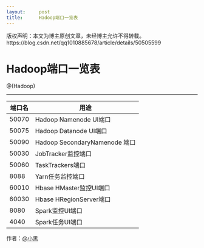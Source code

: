 ```yaml
---
layout:     post
title:      Hadoop端口一览表
---
```

<div id="article_content" class="article_content clearfix csdn-tracking-statistics" data-pid="blog" data-mod="popu_307" data-dsm="post">
								<div class="article-copyright">
					版权声明：本文为博主原创文章，未经博主允许不得转载。					https://blog.csdn.net/qq1010885678/article/details/50505599				</div>
								            <div id="content_views" class="markdown_views prism-atom-one-dark">
							<!-- flowchart 箭头图标 勿删 -->
							<svg xmlns="http://www.w3.org/2000/svg" style="display: none;"><path stroke-linecap="round" d="M5,0 0,2.5 5,5z" id="raphael-marker-block" style="-webkit-tap-highlight-color: rgba(0, 0, 0, 0);"></path></svg>
							<h1 id="hadoop端口一览表">Hadoop端口一览表</h1>

<p>@(Hadoop)</p>

<hr>

<!--&#10;author: &#23567;&#40657;&#10;date: 2015-12-22&#10;title: Hadoop&#31471;&#21475;&#19968;&#35272;&#34920;&#10;tags: Hadoop&#10;category: Hadoop&#10;status: publish&#10;summary: Hadoop&#31471;&#21475;&#19968;&#35272;&#34920;&#10;-->

<table>
<thead>
<tr>
  <th>端口名</th>
  <th>用途</th>
</tr>
</thead>
<tbody><tr>
  <td>50070</td>
  <td>Hadoop Namenode UI端口</td>
</tr>
<tr>
  <td>50075</td>
  <td>Hadoop Datanode UI端口</td>
</tr>
<tr>
  <td>50090</td>
  <td>Hadoop SecondaryNamenode 端口</td>
</tr>
<tr>
  <td>50030</td>
  <td>JobTracker监控端口</td>
</tr>
<tr>
  <td>50060</td>
  <td>TaskTrackers端口</td>
</tr>
<tr>
  <td>8088</td>
  <td>Yarn任务监控端口</td>
</tr>
<tr>
  <td>60010</td>
  <td>Hbase HMaster监控UI端口</td>
</tr>
<tr>
  <td>60030</td>
  <td>Hbase HRegionServer端口</td>
</tr>
<tr>
  <td>8080</td>
  <td>Spark监控UI端口</td>
</tr>
<tr>
  <td>4040</td>
  <td>Spark任务UI端口</td>
</tr>
</tbody></table>


<p>作者：<a href="http://www.xiaohei.info" rel="nofollow">@小黑</a></p>            </div>
						<link href="https://csdnimg.cn/release/phoenix/mdeditor/markdown_views-9e5741c4b9.css" rel="stylesheet">
                </div>